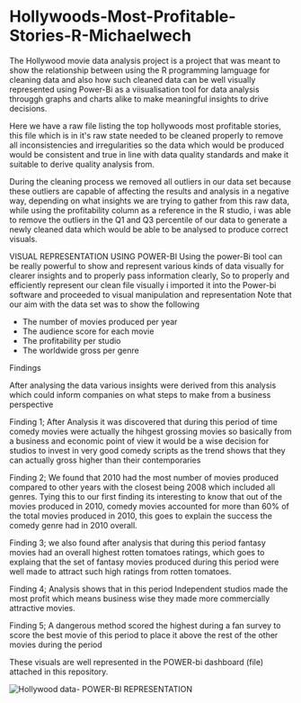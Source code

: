 # Hollywoods-Most-Profitable-Stories-R-Michaelwech

The Hollywood movie data analysis project is a project that was meant to show the relationship between using the R programming lamguage for cleaning data and also how such cleaned data can be well visually represented using Power-Bi as a viisualisation tool for data analysis througgh graphs and charts alike to make meaningful insights to drive decisions.

Here we have a raw file listing the top hollywoods most profitable stories, this file which is in it's raw state needed to be cleaned properly to remove all inconsistencies and irregularities so the data which would be produced would be consistent and true in line with data quality standards and make it suitable to derive quality analysis from.

During the cleaning process we removed all outliers in our data set because these outliers are capable of affecting the results and analysis in a negative way, depending on what insights we are trying to gather from this raw data, while using the profitability column as a reference in the R studio, i was able to remove the outliers in the Q1 and Q3 percentile of our data to generate a newly cleaned data which would be able to be analysed to produce correct visuals.

VISUAL REPRESENTATION USING POWER-BI
Using the power-Bi tool can be really powerful to show and represent various kinds of data visually for clearer insights and to properly pass information clearly,
So to properly and efficiently represent our clean file visually i imported it into the Power-bi software and proceeded to visual manipulation and representation
Note that our aim with the data set was to show the following

* The number of movies produced per year
* The audience score for each movie
* The profitability per studio
* The worldwide gross per genre

Findings

After analysing the data various insights were derived from this analysis which could inform companies on what steps to make from a business perspective

Finding 1;
After Analysis it was discovered that during this period of time comedy movies were actually the hihgest grossing movies so basically from a business and economic point of view it would be a wise decision for studios to invest in very good comedy scripts as the trend shows that they can actually gross higher than their contemporaries

Finding 2;
We found that 2010 had the most number of movies produced compared to other years with the closest being 2008 which included all genres. Tying this to our first finding its interesting to know that out of the movies produced in 2010, comedy movies accounted for more than 60% of the total movies produced in 2010, this goes to explain the success the comedy genre had in 2010 overall.

Finding 3;
we also found after analysis that during this period fantasy movies had an overall highest rotten tomatoes ratings, which goes to explaing that the set of fantasy movies produced during this period were well made to attract such high ratings from rotten tomatoes.

Finding 4;
Analysis shows that in this period Independent studios made the most profit which means business wise they made more commercially attractive movies.

Finding 5;
A dangerous method scored the highest during a fan survey to score the best movie of this period to place it above the rest of the other movies during the period

These visuals are well represented in the POWER-bi dashboard (file) attached in this repository.

![Hollywood data- POWER-BI REPRESENTATION](https://user-images.githubusercontent.com/115784417/207865760-6b3f21e3-ad33-4437-98b6-5ad5e3225bfc.png)
